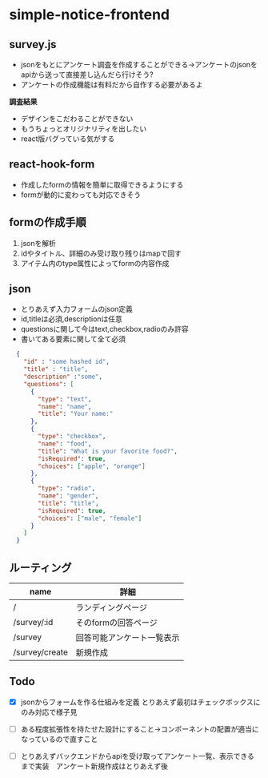 # simple-notice-frontend



## survey.js

* jsonをもとにアンケート調査を作成することができる→アンケートのjsonをapiから送って直接差し込んだら行けそう?
* アンケートの作成機能は有料だから自作する必要があるよ

**調査結果**

* デザインをこだわることができない
* もうちょっとオリジナリティを出したい
* react版バグっている気がする



## react-hook-form

* 作成したformの情報を簡単に取得できるようにする
* formが動的に変わっても対応できそう



## formの作成手順

1. jsonを解析
2. idやタイトル、詳細のみ受け取り残りはmapで回す
3. アイテム内のtype属性によってformの内容作成



## json

* とりあえず入力フォームのjson定義
* id,titleは必須,descriptionは任意
* questionsに関して今はtext,checkbox,radioのみ許容
* 書いてある要素に関して全て必須

```json
  {
    "id" : "some hashed id",
    "title" : "title", 
    "description" :"some",
    "questions": [
      {
        "type": "text",
        "name": "name",
        "title": "Your name:"
      },
      {
        "type": "checkbox",
        "name": "food",
        "title": "What is your favorite food?",
        "isRequired": true,
        "choices": ["apple", "orange"]
      },
      {
      	"type": "radio",
      	"name": "gender",
        "title": "title",
        "isRequired": true,
        "choices": ["male", "female"]
      }
    ]
  }

```



## ルーティング

| name           | 詳細                       |
| -------------- | -------------------------- |
| /              | ランディングページ         |
| /survey/:id    | そのformの回答ページ       |
| /survey        | 回答可能アンケート一覧表示 |
| /survey/create | 新規作成                   |



## Todo

* [x] jsonからフォームを作る仕組みを定義 とりあえず最初はチェックボックスにのみ対応で様子見
* [ ] ある程度拡張性を持たせた設計にすること→コンポーネントの配置が適当になっているので直すこと
* [ ] とりあえずバックエンドからapiを受け取ってアンケート一覧、表示できるまで実装　アンケート新規作成はとりあえず後



